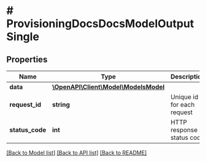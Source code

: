 # # ProvisioningDocsDocsModelOutputSingle

## Properties

Name | Type | Description | Notes
------------ | ------------- | ------------- | -------------
**data** | [**\OpenAPI\Client\Model\ModelsModel**](ModelsModel.md) |  | [optional]
**request_id** | **string** | Unique id for each request | [optional]
**status_code** | **int** | HTTP response status code | [optional]

[[Back to Model list]](../../README.md#models) [[Back to API list]](../../README.md#endpoints) [[Back to README]](../../README.md)
